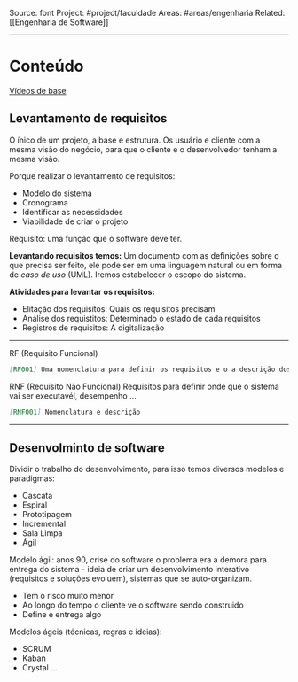 Source: font
Project: #project/faculdade 
Areas: #areas/engenharia 
Related: [[Engenharia de Software]]

---

# Conteúdo
[Vídeos de base](https://www.youtube.com/playlist?list=PLucm8g_ezqNqEHHm_4Q3z7T-IsKVuWh8C)

## Levantamento de requisitos
O ínico de um projeto, a base e estrutura.
Os usuário e cliente com a mesma visão do negócio, para que o cliente e o desenvolvedor tenham a mesma visão.

Porque realizar o levantamento de requisitos:
+ Modelo do sistema
+ Cronograma
+ Identificar as necessidades
+ Viabilidade de criar o projeto

Requisito: uma função que o software deve ter.

**Levantando requisitos temos:**
Um documento com as definições sobre o que precisa ser feito, ele pode ser em uma linguagem natural ou em forma de *caso de uso* (UML). Iremos estabelecer o escopo do sistema.

**Atividades para levantar os requisitos:**
+ Elitação dos requisitos: Quais os requisitos precisam
+ Análise dos requistitos: Determinado o estado de cada requisitos
+ Registros de requisitos: A digitalização

---

RF (Requisito Funcional)

```md
[RF001] Uma nomenclatura para definir os requisitos e o a descrição dos requisitos
```

RNF (Requisito Não Funcional)
Requisitos para definir onde que o sistema vai ser executavél, desempenho ...

```md
[RNF001] Nomenclatura e descrição
```

---

## Desenvolminto de software
Dividir o trabalho do desenvolvimento, para isso temos diversos modelos e paradigmas:
+ Cascata
+ Espiral
+ Prototipagem
+ Incremental
+ Sala Limpa
+ Ágil

Modelo ágil: anos 90, crise do software o problema era a demora para entrega do sistema - ideia de criar um desenvolvimento interativo (requisitos e soluções evoluem), sistemas que se auto-organizam.
+ Tem o risco muito menor
+ Ao longo do tempo o cliente ve o software sendo construido
+ Define e entrega algo

Modelos ágeis (técnicas, regras e ideias):
+ SCRUM
+ Kaban
+ Crystal ...